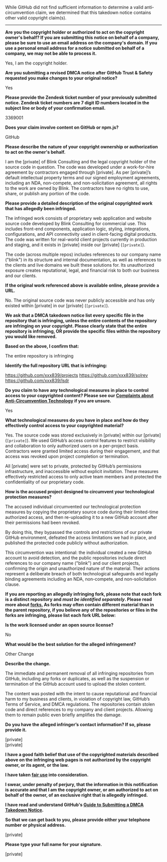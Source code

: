 While GitHub did not find sufficient information to determine a valid anti-circumvention claim, we determined that this takedown notice contains other valid copyright claim(s).

---

**Are you the copyright holder or authorized to act on the copyright owner's behalf? If you are submitting this notice on behalf of a company, please be sure to use an email address on the company's domain. If you use a personal email address for a notice submitted on behalf of a company, we may not be able to process it.**

Yes, I am the copyright holder.

**Are you submitting a revised DMCA notice after GitHub Trust & Safety requested you make changes to your original notice?**

Yes

**Please provide the Zendesk ticket number of your previously submitted notice. Zendesk ticket numbers are 7 digit ID numbers located in the subject line or body of your confirmation email.**

3369001

**Does your claim involve content on GitHub or npm.js?**

GitHub

**Please describe the nature of your copyright ownership or authorization to act on the owner's behalf.**

I am the [private] of Blink Consulting and the legal copyright holder of the source code in question. The code was developed under a work-for-hire agreement by contractors engaged through [private]. As per [private]’s default intellectual property terms and our signed employment agreements, including an NDA, non-compete, and non-solicitation agreement, all rights to the work are owned by Blink. The contractors have no rights to use, share, or publish any portion of the code.

**Please provide a detailed description of the original copyrighted work that has allegedly been infringed.**

The infringed work consists of proprietary web application and website source code developed by Blink Consulting for commercial use. This includes front-end components, application logic, styling, integrations, configurations, and API connectivity used in client-facing digital products. The code was written for real-world client projects currently in production and staging, and it exists in [private] inside our [private] (`[private]`).

The code (across multiple repos) includes references to our company name ("blink") in its structure and internal documentation, as well as references to the clients and live domains we built these solutions for. Its unauthorized exposure creates reputational, legal, and financial risk to both our business and our clients.

**If the original work referenced above is available online, please provide a URL.**

No. The original source code was never publicly accessible and has only existed within [private] in our [private] (`[private]`).

**We ask that a DMCA takedown notice list every specific file in the repository that is infringing, unless the entire contents of the repository are infringing on your copyright. Please clearly state that the entire repository is infringing, OR provide the specific files within the repository you would like removed.**

**Based on the above, I confirm that:**

The entire repository is infringing

**Identify the full repository URL that is infringing:**

https://github.com/xxx839/projects
https://github.com/xxx839/solrev
https://github.com/xxx839/lsdr

**Do you claim to have any technological measures in place to control access to your copyrighted content? Please see our <a href="https://docs.github.com/articles/guide-to-submitting-a-dmca-takedown-notice#complaints-about-anti-circumvention-technology">Complaints about Anti-Circumvention Technology</a> if you are unsure.**

Yes

**What technological measures do you have in place and how do they effectively control access to your copyrighted material?**

Yes. The source code was stored exclusively in [private] within our [private] (`[private]`). We used GitHub’s access control features to restrict visibility and collaboration to only authorized users on a per-project basis. Contractors were granted limited access during their engagement, and that access was revoked upon project completion or termination.

All [private] were set to private, protected by GitHub’s permissions infrastructure, and inaccessible without explicit invitation. These measures effectively restricted access to only active team members and protected the confidentiality of our proprietary code.

**How is the accused project designed to circumvent your technological protection measures?**

The accused individual circumvented our technological protection measures by copying the proprietary source code during their limited-time authorized access, and then re-uploading it to a new GitHub account after their permissions had been revoked.

By doing this, they bypassed the controls and restrictions of our private GitHub environment, defeated the access limitations we had in place, and published the protected code publicly without authorization.

This circumvention was intentional: the individual created a new GitHub account to avoid detection, and the public repositories include direct references to our company name ("blink") and our client projects, confirming the origin and unauthorized nature of the material. Their actions represent a deliberate breach of both technological safeguards and legally binding agreements including an NDA, non-compete, and non-solicitation clause.

**If you are reporting an allegedly infringing fork, please note that each fork is a distinct repository and <i>must be identified separately</i>. Please read more about <a href="https://docs.github.com/articles/dmca-takedown-policy#b-what-about-forks-or-whats-a-fork">forks.</a> As forks may often contain different material than in the parent repository, if you believe any of the repositories or files in the forks are infringing, please list each fork URL below:**

**Is the work licensed under an open source license?**

No

**What would be the best solution for the alleged infringement?**

Other Change

**Describe the change.**

The immediate and permanent removal of all infringing repositories from GitHub, including any forks or duplicates, as well as the suspension or termination of the GitHub account used to upload the stolen content.

The content was posted with the intent to cause reputational and financial harm to my business and clients, in violation of copyright law, GitHub’s Terms of Service, and DMCA regulations. The repositories contain stolen code and direct references to my company and client projects. Allowing them to remain public even briefly amplifies the damage.

**Do you have the alleged infringer’s contact information? If so, please provide it.**

[private]  
[private]

**I have a good faith belief that use of the copyrighted materials described above on the infringing web pages is not authorized by the copyright owner, or its agent, or the law.**

**I have taken <a href="https://www.lumendatabase.org/topics/22">fair use</a> into consideration.**

**I swear, under penalty of perjury, that the information in this notification is accurate and that I am the copyright owner, or am authorized to act on behalf of the owner, of an exclusive right that is allegedly infringed.**

**I have read and understand GitHub's <a href="https://docs.github.com/articles/guide-to-submitting-a-dmca-takedown-notice/">Guide to Submitting a DMCA Takedown Notice</a>.**

**So that we can get back to you, please provide either your telephone number or physical address.**

[private]

**Please type your full name for your signature.**

[private]
